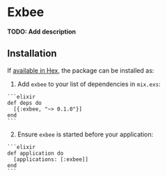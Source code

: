 # Exbee

**TODO: Add description**

## Installation

If [available in Hex](https://hex.pm/docs/publish), the package can be installed as:

  1. Add `exbee` to your list of dependencies in `mix.exs`:

    ```elixir
    def deps do
      [{:exbee, "~> 0.1.0"}]
    end
    ```

  2. Ensure `exbee` is started before your application:

    ```elixir
    def application do
      [applications: [:exbee]]
    end
    ```

